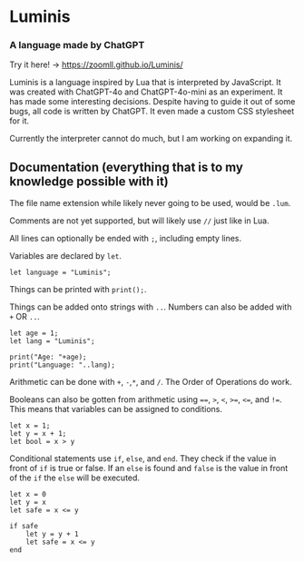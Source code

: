 # Luminis

### A language made by ChatGPT

Try it here! → https://zoomll.github.io/Luminis/

Luminis is a language inspired by Lua that is interpreted by JavaScript. It was created with ChatGPT-4o and ChatGPT-4o-mini as an experiment. It has made some interesting decisions. Despite having to guide it out of some bugs, all code is written by ChatGPT. It even made a custom CSS stylesheet for it.

Currently the interpreter cannot do much, but I am working on expanding it.

## Documentation (everything that is to my knowledge possible with it)

The file name extension while likely never going to be used, would be ``.lum``.

Comments are not yet supported, but will likely use ``//`` just like in Lua.

All lines can optionally be ended with ``;``, including empty lines.

Variables are declared by ``let``.
```
let language = "Luminis";
```

Things can be printed with ``print();``.

Things can be added onto strings with ``..``. Numbers can also be added with ``+`` OR ``..``.
```
let age = 1;
let lang = "Luminis";

print("Age: "+age);
print("Language: "..lang);
```

Arithmetic can be done with ``+``, ``-``,``*``, and ``/``. The Order of Operations do work.

Booleans can also be gotten from arithmetic using ``==``, ``>``, ``<``, ``>=``, ``<=``, and ``!=``. This means that variables can be assigned to conditions.
```
let x = 1;
let y = x + 1;
let bool = x > y
```

Conditional statements use ``if``, ``else``, and ``end``. They check if the value in front of ``if`` is true or false. If an ``else`` is found and ``false`` is the value in front of the ``if`` the ``else`` will be executed.
```
let x = 0
let y = x
let safe = x <= y

if safe
    let y = y + 1
    let safe = x <= y
end
```
